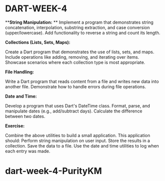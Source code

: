 # DART-WEEK-4
****String Manipulation:**
**
Implement a program that demonstrates string concatenation, interpolation, substring extraction, and case conversion (upper/lowercase).
Add functionality to reverse a string and count its length.

**Collections (Lists, Sets, Maps):**

Create a Dart program that demonstrates the use of lists, sets, and maps.
Include operations like adding, removing, and iterating over items.
Showcase scenarios where each collection type is most appropriate.

**File Handling:**

Write a Dart program that reads content from a file and writes new data into another file.
Demonstrate how to handle errors during file operations.

**Date and Time:**

Develop a program that uses Dart's DateTime class.
Format, parse, and manipulate dates (e.g., add/subtract days).
Calculate the difference between two dates.

**Exercise:**

Combine the above utilities to build a small application. This application should:
Perform string manipulation on user input.
Store the results in a collection.
Save the data to a file.
Use the date and time utilities to log when each entry was made.







# dart-week-4-PurityKM
